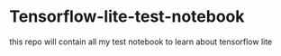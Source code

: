 # Tensorflow-lite-test-notebook
this repo will contain all my test notebook to learn about tensorflow lite
